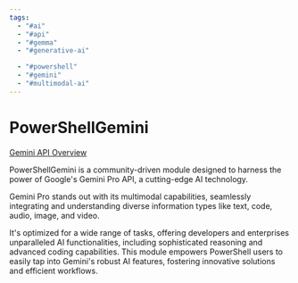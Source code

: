 ```yaml
---
tags:
  - "#ai"
  - "#api"
  - "#gemma"
  - "#generative-ai"

  - "#powershell"
  - "#gemini"
  - "#multimodal-ai"
---
```

# PowerShellGemini

[Gemini API Overview](https://ai.google.dev/docs/gemini_api_overview)

PowerShellGemini is a community-driven module designed to harness the power of Google's Gemini Pro API, a cutting-edge AI technology.

Gemini Pro stands out with its multimodal capabilities, seamlessly integrating and understanding diverse information types like text, code, audio, image, and video. 

It's optimized for a wide range of tasks, offering developers and enterprises unparalleled AI functionalities, including sophisticated reasoning and advanced coding capabilities. This module empowers PowerShell users to easily tap into Gemini's robust AI features, fostering innovative solutions and efficient workflows.

